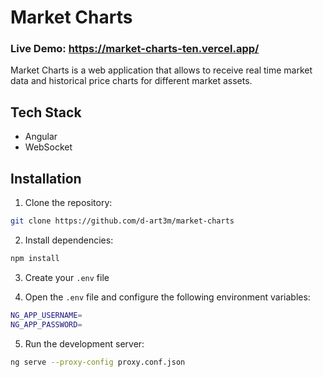 # Market Charts

### Live Demo: https://market-charts-ten.vercel.app/

Market Charts is a web application that allows to receive real time market data and historical price charts
for different market assets.

## Tech Stack

- Angular
- WebSocket

## Installation

1. Clone the repository:
```bash
git clone https://github.com/d-art3m/market-charts
```

2. Install dependencies:
```bash
npm install
```

3. Create your `.env` file

4. Open the `.env` file and configure the following environment variables:
```bash
NG_APP_USERNAME=
NG_APP_PASSWORD=
```

5. Run the development server:
```bash
ng serve --proxy-config proxy.conf.json
```